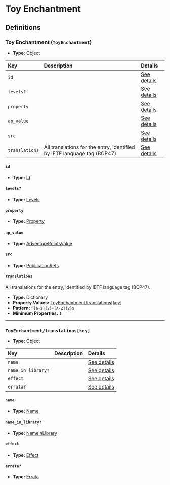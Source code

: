 # Toy Enchantment

## Definitions

### <a name="ToyEnchantment"></a> Toy Enchantment (`ToyEnchantment`)

- **Type:** Object

Key | Description | Details
:-- | :-- | :--
`id` |  | <a href="#ToyEnchantment/id">See details</a>
`levels?` |  | <a href="#ToyEnchantment/levels">See details</a>
`property` |  | <a href="#ToyEnchantment/property">See details</a>
`ap_value` |  | <a href="#ToyEnchantment/ap_value">See details</a>
`src` |  | <a href="#ToyEnchantment/src">See details</a>
`translations` | All translations for the entry, identified by IETF language tag (BCP47). | <a href="#ToyEnchantment/translations">See details</a>

#### <a name="ToyEnchantment/id"></a> `id`

- **Type:** <a href="../_Activatable.md#Id">Id</a>

#### <a name="ToyEnchantment/levels"></a> `levels?`

- **Type:** <a href="../_Activatable.md#Levels">Levels</a>

#### <a name="ToyEnchantment/property"></a> `property`

- **Type:** <a href="../_Activatable.md#Property">Property</a>

#### <a name="ToyEnchantment/ap_value"></a> `ap_value`

- **Type:** <a href="../_Activatable.md#AdventurePointsValue">AdventurePointsValue</a>

#### <a name="ToyEnchantment/src"></a> `src`

- **Type:** <a href="../source/_PublicationRef.md#PublicationRefs">PublicationRefs</a>

#### <a name="ToyEnchantment/translations"></a> `translations`

All translations for the entry, identified by IETF language tag (BCP47).

- **Type:** Dictionary
- **Property Values:** <a href="#ToyEnchantment/translations[key]">ToyEnchantment/translations[key]</a>
- **Pattern:** `^[a-z]{2}-[A-Z]{2}$`
- **Minimum Properties:** `1`

---

### <a name="ToyEnchantment/translations[key]"></a> `ToyEnchantment/translations[key]`

- **Type:** Object

Key | Description | Details
:-- | :-- | :--
`name` |  | <a href="#ToyEnchantment/translations[key]/name">See details</a>
`name_in_library?` |  | <a href="#ToyEnchantment/translations[key]/name_in_library">See details</a>
`effect` |  | <a href="#ToyEnchantment/translations[key]/effect">See details</a>
`errata?` |  | <a href="#ToyEnchantment/translations[key]/errata">See details</a>

#### <a name="ToyEnchantment/translations[key]/name"></a> `name`

- **Type:** <a href="../_Activatable.md#Name">Name</a>

#### <a name="ToyEnchantment/translations[key]/name_in_library"></a> `name_in_library?`

- **Type:** <a href="../_Activatable.md#NameInLibrary">NameInLibrary</a>

#### <a name="ToyEnchantment/translations[key]/effect"></a> `effect`

- **Type:** <a href="../_Activatable.md#Effect">Effect</a>

#### <a name="ToyEnchantment/translations[key]/errata"></a> `errata?`

- **Type:** <a href="../source/_Erratum.md#Errata">Errata</a>
